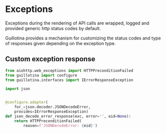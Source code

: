 # Exceptions

Exceptions during the rendering of API calls are wrapped, logged and provided
generic http status codes by default.

Guillotina provides a mechanism for customizing the status codes and type of
responses given depending on the exception type.

## Custom exception response

```python
from aiohttp.web_exceptions import HTTPPreconditionFailed
from guillotina import configure
from guillotina.interfaces import IErrorResponseException

import json


@configure.adapter(
    for_=json.decoder.JSONDecodeError,
    provides=IErrorResponseException)
def json_decode_error_response(exc, error='', eid=None):
    return HTTPPreconditionFailed(
        reason=f'JSONDecodeError: {eid}')
```
